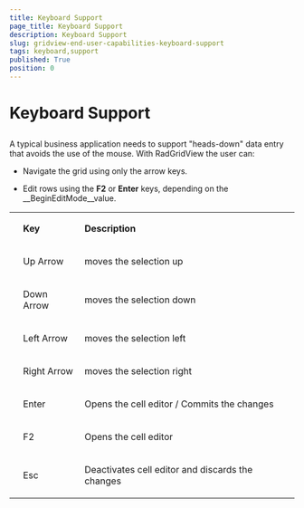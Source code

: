 ```yaml
---
title: Keyboard Support
page_title: Keyboard Support
description: Keyboard Support
slug: gridview-end-user-capabilities-keyboard-support
tags: keyboard,support
published: True
position: 0
---
```


# Keyboard Support



## 

A typical business application needs to support "heads-down" data entry that avoids the use of the mouse. With RadGridView the user can:

* Navigate the grid using only the arrow keys.

* Edit rows using the __F2__ or __Enter__ keys, depending on the __BeginEditMode__value.


<table><tr><td></td><td>

<b>Key</b></td><td>

<b>Description</b></td></tr><tr><td></td><td>

Up Arrow</td><td>

moves the selection up</td></tr><tr><td></td><td>

Down Arrow</td><td>

moves the selection down</td></tr><tr><td></td><td>

Left Arrow</td><td>

moves the selection left</td></tr><tr><td></td><td>

Right Arrow</td><td>

moves the selection right</td></tr><tr><td></td><td>

Enter</td><td>

Opens the cell editor / Commits the changes</td></tr><tr><td></td><td>

F2</td><td>

Opens the cell editor</td></tr><tr><td></td><td>

Esc</td><td>

Deactivates cell editor and discards the changes</td></tr></table>


